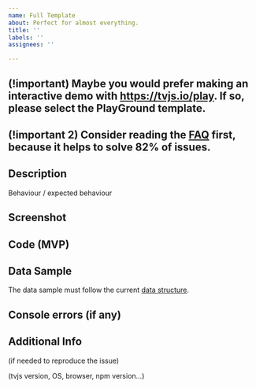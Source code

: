 ```yaml
---
name: Full Template
about: Perfect for almost everything.
title: ''
labels: ''
assignees: ''

---
```


## (!important) Maybe you would prefer making an interactive demo with https://tvjs.io/play. If so, please select the PlayGround template.

## (!important 2) Consider reading the [FAQ](https://coldarra.coding.net/public/trading-vue-js/trading-vue-js/git/files/master/docs/faq) first, because it helps to solve 82% of issues. 

## Description

Behaviour / expected behaviour

## Screenshot 

## Code (MVP)

## Data Sample 

The data sample must follow the current [data structure](https://github.com/C451/trading-vue-js/tree/master/docs/api#data-structure-new).

## Console errors (if any)

## Additional Info 

(if needed to reproduce the issue) 

(tvjs version, OS, browser, npm version...)
